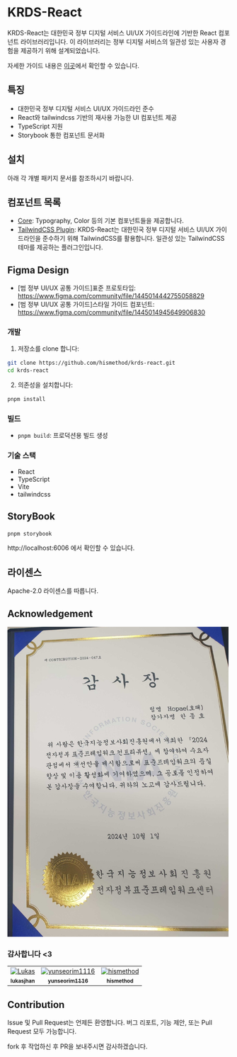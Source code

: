 # KRDS-React

KRDS-React는 대한민국 정부 디지털 서비스 UI/UX 가이드라인에 기반한 React 컴포넌트 라이브러리입니다. 이 라이브러리는 정부 디지털 서비스의 일관성 있는 사용자 경험을 제공하기 위해 설계되었습니다.

자세한 가이드 내용은 [이곳](https://uiux.egovframe.go.kr/guide/index.html)에서 확인할 수 있습니다.

## 특징

- 대한민국 정부 디지털 서비스 UI/UX 가이드라인 준수
- React와 tailwindcss 기반의 재사용 가능한 UI 컴포넌트 제공
- TypeScript 지원
- Storybook 통한 컴포넌트 문서화

## 설치

아래 각 개별 패키지 문서를 참조하시기 바랍니다.

## 컴포넌트 목록

- [Core](./packages/core/README.md): Typography, Color 등의 기본 컴포넌트들을 제공합니다.
- [TailwindCSS Plugin](./packages/tailwindcss-plugin/README.md): KRDS-React는 대한민국 정부 디지털 서비스 UI/UX 가이드라인을 준수하기 위해 TailwindCSS를 활용합니다. 일관성 있는 TailwindCSS 테마를 제공하는 플러그인입니다.

## Figma Design

- [범 정부 UI/UX 공통 가이드]표준 프로토타입: https://www.figma.com/community/file/1445014442755058829
- [범 정부 UI/UX 공통 가이드]스타일 가이드 컴포넌트: https://www.figma.com/community/file/1445014945649906830

### 개발

1. 저장소를 clone 합니다:

```bash
git clone https://github.com/hismethod/krds-react.git
cd krds-react
```

2. 의존성을 설치합니다:

```bash
pnpm install
```

### 빌드

- `pnpm build`: 프로덕션용 빌드 생성

### 기술 스택

- React
- TypeScript
- Vite
- tailwindcss

## StoryBook

```bash
pnpm storybook
```

http://localhost:6006 에서 확인할 수 있습니다.

## 라이센스

Apache-2.0 라이센스를 따릅니다.

## Acknowledgement

<img src="./imgs/thankyounote.png" width="500" height="700"/>

### 감사합니다 <3

<table>
  <tr>
    <td align="center">
      <a href="https://github.com/lukasjhan">
        <img src="https://avatars.githubusercontent.com/lukasjhan" width="100px;" alt="Lukas"/>
        <br />
        <sub><b>lukasjhan</b></sub>
      </a>
    </td>
    <td align="center">
      <a href="https://github.com/yunseorim1116">
        <img src="https://avatars.githubusercontent.com/yunseorim1116" width="100px;" alt="yunseorim1116"/>
        <br />
        <sub><b>yunseorim1116</b></sub>
      </a>
    </td>
    <td align="center">
      <a href="https://github.com/hismethod">
        <img src="https://avatars.githubusercontent.com/hismethod" width="100px;" alt="hismethod"/>
        <br />
        <sub><b>hismethod</b></sub>
      </a>
    </td>
  </tr>
</table>

## Contribution

Issue 및 Pull Request는 언제든 환영합니다. 버그 리포트, 기능 제안, 또는 Pull Request 모두 가능합니다.

fork 후 작업하신 후 PR을 보내주시면 감사하겠습니다.
